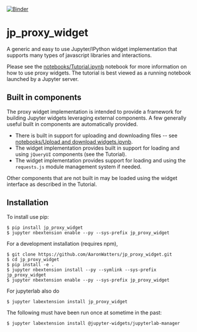 
[![Binder](https://mybinder.org/badge.svg)](https://mybinder.org/v2/gh/AaronWatters/jp_proxy_widget/master)

jp_proxy_widget
===============================

A generic and easy to use Jupyter/IPython widget implementation that supports
many types of javascript libraries and interactions.

Please see the
[notebooks/Tutorial.ipynb](notebooks/Tutorial.ipynb) notebook
for more information on how to use proxy widgets.
The tutorial is best viewed as a running notebook launched
by a Jupyter server.

Built in components
-------------------

The proxy widget implementation is intended to provide a framework
for building Jupyter widgets leveraging external components.
A few generally useful built in components are automatically provided.

- There is built in support for uploading and downloading files -- see
[notebooks/Upload and download widgets.ipynb](notebooks/Upload%20and%20download%20widgets.ipynb).
- The widget implementation provides built in support
for loading and using `jQueryUI` components (see the Tutorial).
- The widget implementation provides support for loading and
using the `requests.js` module management system if needed.

Other components that are not built in may be loaded using
the widget interface as described in the Tutorial.

Installation
------------

To install use pip:

    $ pip install jp_proxy_widget
    $ jupyter nbextension enable --py --sys-prefix jp_proxy_widget


For a development installation (requires npm),

    $ git clone https://github.com/AaronWatters/jp_proxy_widget.git
    $ cd jp_proxy_widget
    $ pip install -e .
    $ jupyter nbextension install --py --symlink --sys-prefix jp_proxy_widget
    $ jupyter nbextension enable --py --sys-prefix jp_proxy_widget


For jupyterlab also do

    $ jupyter labextension install jp_proxy_widget

The following must have been run once at sometime in the past:

    $ jupyter labextension install @jupyter-widgets/jupyterlab-manager
